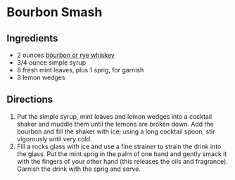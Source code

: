 # Bourbon Smash

## Ingredients
- 2 ounces [bourbon or rye whiskey](./WhiskeyCocktails.md)
- 3/4 ounce simple syrup
- 8 fresh mint leaves, plus 1 sprig, for garnish 
- 3 lemon wedges

## Directions
1. Put the simple syrup, mint leaves and lemon wedges into a cocktail shaker and muddle them until the lemons are broken down. Add the bourbon and fill the shaker with ice; using a long cocktail spoon, stir vigorously until very cold.
2. Fill a rocks glass with ice and use a fine strainer to strain the drink into the glass. Put the mint sprig in the palm of one hand and gently smack it with the fingers of your other hand (this releases the oils and fragrance). Garnish the drink with the sprig and serve.
